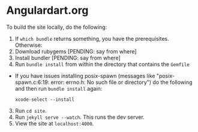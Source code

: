 # Angulardart.org

To build the site locally, do the following:

1. If `which bundle` returns something, you have the prerequisites. Otherwise:
  1. Download rubygems [PENDING: say from where]
  2. Install bundler [PENDING: say from where]
2. Run `bundle install` from within the directory that contains the `Gemfile`
  * If you have issues installing posix-spawn
    (messages like "posix-spawn.c:6:19: error: errno.h: No such file or directory")
    do the following and then run `bundle install` again:

    `xcode-select --install`
3. Run `cd site`.
4. Run `jekyll serve --watch`. This runs the dev server.
5. View the site at `localhost:4000`.
